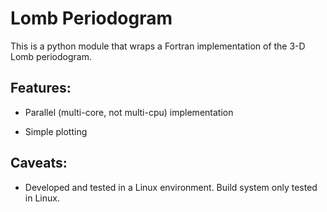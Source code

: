 # Lomb Periodogram

This is a python module that wraps a Fortran implementation of the 3-D Lomb periodogram.

## Features:

- Parallel (multi-core, not multi-cpu) implementation

- Simple plotting

## Caveats:

- Developed and tested in a Linux environment. Build system only tested in Linux.
